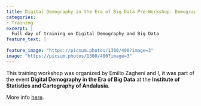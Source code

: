 ```yaml
---
title: Digital Demography in the Era of Big Data Pre-Workshop: Demography Today Training
categories:
- Training
excerpt: |
  Full day of training on Digital Demography and Big Data
feature_text: |
   
feature_image: "https://picsum.photos/1300/400?image=3"
image: "https://picsum.photos/1300/400?image=3"
---
```



This training workshop was organized by Emilio Zagheni and I, it was part of the event **Digital Demography in the Era of Big Data** at the **Institute of Statistics and Cartography of Andalusia**.

More info [here](https://iussp.org/en/iussp-seminar-digital-demography-era-big-data).
